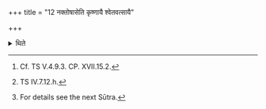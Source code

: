 +++
title = "12 नक्तोषासेति कृष्णायै श्वेतवत्सायै"

+++

<details><summary>थिते</summary>

12. Having offered libations of milk of a black cow having a white calf[^1] with naktoṣāsā...[^2], he offers the twelve Rāṣṭrabhr̥t (Kingdom-holder) (libations) in six rounds.[^3]   

[^1]: Cf. TS V.4.9.3. CP. XVII.15.2.  

[^2]: TS IV.7.12.h.  

[^3]: For details see the next Sūtra.  

</details>
